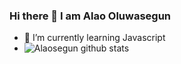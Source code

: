 ### Hi there 👋 I am Alao Oluwasegun
- 🌱 I’m currently learning Javascript
- ![Alaosegun github stats](https://github-readme-stats.vercel.app/api?username=Alaosegun&show_icons=true&hide_border=true)
<!--
**Alaosegun/Alaosegun** is a ✨ _special_ ✨ repository because its `README.md` (this file) appears on your GitHub profile.

Here are some ideas to get you started:

- 🔭 I’m currently working on ...
- 🌱 I’m currently learning ... Javascript
- 👯 I’m looking to collaborate on ...
- 🤔 I’m looking for help with ...
- 💬 Ask me about ...
- 📫 How to reach me: ...
- 😄 Pronouns: ... He
- ⚡ Fun fact: ...
-->
